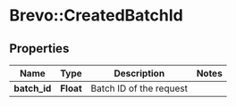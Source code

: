 # Brevo::CreatedBatchId

## Properties
Name | Type | Description | Notes
------------ | ------------- | ------------- | -------------
**batch_id** | **Float** | Batch ID of the request | 


